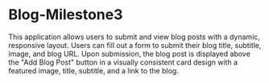 # Blog-Milestone3
 This application allows users to submit and view blog posts with a dynamic, responsive layout. Users can fill out a form to submit their blog title, subtitle, image, and blog URL. Upon submission, the blog post is displayed above the "Add Blog Post" button in a visually consistent card design with a featured image, title, subtitle, and a link to the blog.
